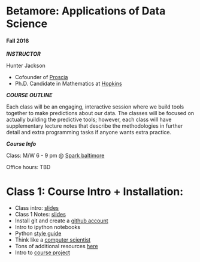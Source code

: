 # Betamore: Applications of Data Science
#### Fall 2016


***INSTRUCTOR***

Hunter Jackson

*	Cofounder of [Proscia](https://www.proscia.com)
*	Ph.D. Candidate in Mathematics at [Hopkins](https://www.math.jhu.edu)

***COURSE OUTLINE***

Each class will be an engaging, interactive session where we build tools together to make predictions about our data. The classes will be focused on actually building the predictive tools; however, each class will have supplementary lecture notes that describe the methodologies in further detail and extra programming tasks if anyone wants extra practice.


***Course Info***

Class: M/W 6 - 9 pm @ [Spark baltimore](http://spark-bmore.com/)

Office hours: TBD



Class 1: Course Intro + Installation:
=============================================

*	Class intro: [slides](https://github.com/betamore/datascienceF16/blob/master/slides/DS_courseintro.pdf)
*	Class 1 Notes: [slides](https://github.com/betamore/datascienceF16/blob/master/slides/DS_lecture1.pdf)
* 	Install git and create a [github account](https://github.com)
* 	Intro to ipython notebooks
* 	Python [style guide](https://www.python.org/dev/peps/pep-0008/)
* 	Think like a [computer scientist](http://interactivepython.org/runestone/static/thinkcspy/toc.html#t-o-c)
* 	Tons of additional resources [here](https://github.com/betamore/datascienceF16/blob/master/notes/additional_resources.md)
* 	Intro to [course project](https://github.com/betamore/datascienceF16/blob/master/notes/course_project.md)




